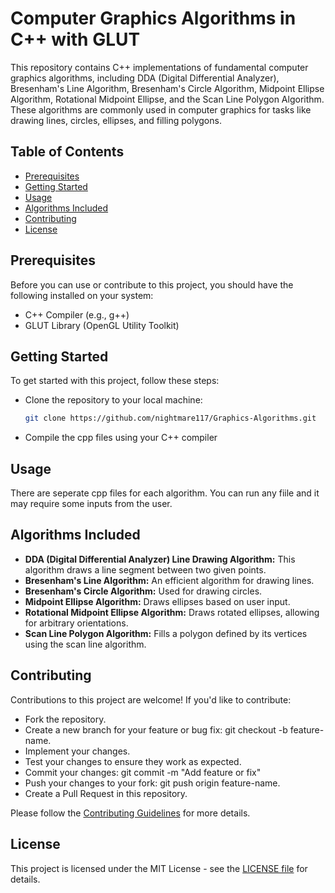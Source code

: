 # Computer Graphics Algorithms in C++ with GLUT

This repository contains C++ implementations of fundamental computer graphics algorithms, including DDA (Digital Differential Analyzer), Bresenham's Line Algorithm, Bresenham's Circle Algorithm, Midpoint Ellipse Algorithm, Rotational Midpoint Ellipse, and the Scan Line Polygon Algorithm. These algorithms are commonly used in computer graphics for tasks like drawing lines, circles, ellipses, and filling polygons.

## Table of Contents

- [Prerequisites](#prerequisites)
- [Getting Started](#getting-started)
- [Usage](#usage)
- [Algorithms Included](#algorithms-included)
- [Contributing](#contributing)
- [License](#license)

## Prerequisites

Before you can use or contribute to this project, you should have the following installed on your system:

- C++ Compiler (e.g., g++)
- GLUT Library (OpenGL Utility Toolkit)

## Getting Started

To get started with this project, follow these steps:

- Clone the repository to your local machine:

   ```bash
   git clone https://github.com/nightmare117/Graphics-Algorithms.git
- Compile the cpp files using your C++ compiler

## Usage
There are seperate cpp files for each algorithm. You can run any fiile and it may require some inputs from the user.

## Algorithms Included
- **DDA (Digital Differential Analyzer) Line Drawing Algorithm:** This algorithm draws a line segment between two given points.
- **Bresenham's Line Algorithm:** An efficient algorithm for drawing lines.
- **Bresenham's Circle Algorithm:** Used for drawing circles.
- **Midpoint Ellipse Algorithm:** Draws ellipses based on user input.
- **Rotational Midpoint Ellipse Algorithm:** Draws rotated ellipses, allowing for arbitrary orientations.
- **Scan Line Polygon Algorithm:** Fills a polygon defined by its vertices using the scan line algorithm.

## Contributing
Contributions to this project are welcome! If you'd like to contribute:
- Fork the repository.
- Create a new branch for your feature or bug fix: git checkout -b feature-name.
- Implement your changes.
- Test your changes to ensure they work as expected.
- Commit your changes: git commit -m "Add feature or fix"
- Push your changes to your fork: git push origin feature-name.
- Create a Pull Request in this repository.

Please follow the [Contributing Guidelines](https://docs.github.com/en/communities/setting-up-your-project-for-healthy-contributions/setting-guidelines-for-repository-contributors) for more details.

## License
This project is licensed under the MIT License - see the [LICENSE file](https://github.com/git/git-scm.com/blob/main/MIT-LICENSE.txt) for details.
